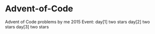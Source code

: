 # Advent-of-Code
Advent of Code problems by me
2015 Event:
day[1] two stars
day[2] two stars
day[3] two stars
